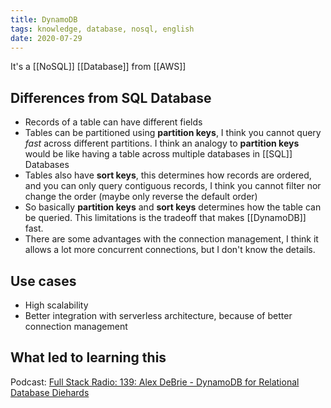 ```yaml
---
title: DynamoDB
tags: knowledge, database, nosql, english
date: 2020-07-29
---
```


It's a [[NoSQL]] [[Database]] from [[AWS]]

## Differences from SQL Database

- Records of a table can have different fields
- Tables can be partitioned using **partition keys**, I think you cannot query *fast* across different partitions. I think an analogy to **partition keys** would be like having a table across multiple databases in [[SQL]] Databases
- Tables also have **sort keys**, this determines how records are ordered, and you can only query contiguous records, I think you cannot filter nor change the order (maybe only reverse the default order)
- So basically **partition keys** and **sort keys** determines how the table can be queried. This limitations is the tradeoff that makes [[DynamoDB]] fast.
- There are some advantages with the connection management, I think it allows a lot more concurrent connections, but I don't know the details.

## Use cases

- High scalability
- Better integration with serverless architecture, because of better connection management

## What led to learning this

Podcast: [Full Stack Radio: 139: Alex DeBrie - DynamoDB for Relational Database Diehards](https://fullstackradio.com/episodes/139-20f6bb42)
